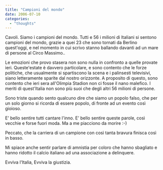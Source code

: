 ```yaml
---
title: "Campioni del mondo"
date: 2006-07-10
categories: 
  - "thoughts"
---
```


Cavoli. Siamo i campioni del mondo. Tutti e 56 i milioni di Italiani si sentono campioni del mondo, grazie a quei 23 che sono tornati da Berlino quest'oggi, e nel momento in cui scrivo stanno ballando davanti ad un mare di persone al Circo Massimo..

Le emozioni che provo stasera non sono nulla in confronto a quelle provate ieri. Queste'estate è davvero particolare, e sono contento che le forze politiche, che usualmente si spartiscono la scena e i palinsesti televisivi, siano letteramente sparite dal nostro orizzonte. A proposito di questo, sono contento che ieri sera all'Olimpia Stadion non ci fosse il nano malefico. I meriti di quest'Italia non sono più suoi che degli altri 56 milioni di persone.

Sono triste quando sento qualcuno dire che siamo un popolo falso, che per un solo giorno si ricorda di essere popolo, di fronte ad un evento così gioioso.

E' bello sentire tutti cantare l'inno. E' bello sentire queste parole, così vecchie e forse fuori moda. Ma a me piacciono da morire :-)

Peccato, che la carriera di un campione con così tanta bravura finisca così in basso.

Mi spiace anche sentir parlare di amnistia per coloro che hanno sbagliato e hanno ridotto il calcio italiano ad una associazione a delinquere.

Evviva l'Italia, Evviva la giustizia.
